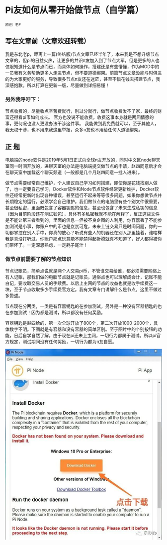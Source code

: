 # Pi友如何从零开始做节点（自学篇）
`原创 老P`

## 写在文章前（文章欢迎转载）

我是东北老p，距离上一篇(终结版)节点文章已经半年了，本来我是不想升级节点文章的，但pi的日益火热，让更多的共识π友加入到了节点大军，但是更多的人也仅限知道什么是节点而已，而具体如何操作，搭建还是有些懵懂，作为MOD中的一员我有义务帮助更多人走进节点，但不要道德绑架。前篇节点文章没能与时俱进的为大家更好的服务，导致很多节点π友还在迷茫，甚至不惜花钱去搭建节点，我深感抱歉。所以打算在更新一版，尽量做到详细易懂！

### 另外我呼吁下：

节点收费的，尽量收点辛苦费就行，别过分就行，做节点收费发不了家，最终的财富还得看pi币如何成长。
官方也没说不能收费，收费这事本身就是两厢情愿的事，更何况也没人更没办法干涉这件事。
我能做到我免费就可以，至于其他人，我无权干涉，也不用来我这里举报，众多π友也不用给任何人道德绑架。

## 正 题

电脑端的node软件是2019年5月1日正式向全球π友开放的，同时中文区node聊天室同一时间开放的，进聊天室的办法是电脑端提交做节点的申请，赵四同意后才会在聊天室中加载这个聊天频道（一般都是几个月赵四同意一批人进来）。

做节点需要经常自己维护，个人建议自己学习如何搭建，即使你是花钱找别人做了，也一定要自己学习，Docker软件和Node节点软件经常更新维护，Docker软件还经常更新时出现各种错误，甚至运行不起来等等很多问题，如果你想做节点并长期稳定的运行，必须学会自己维护。我们做节点的电脑里有些个别文件很重要，甚至很私密，里面既包含了容器钥匙的信息，甚至也包含了未来生成私钥的信息（因为目前阶段还在测试钱包），具体有多私密我就不能在解释了，反正这些文件是不能让第三者看到的，里面的信息一但被不良企图的人利用，你容器丢了不能参加测试是小事，你账户中的币也是岌岌可危，未来上链交易只是时间问题，你的一切都掌控在别人手中，你真的放心？听说有些人的机器还在别人那里挂着，谁啥样我是真没打听过，你账户那点玩意能不能禁得起折腾就真不知道了，好人都得被你们带坏了。一定深思熟虑，一定耗子尾汁！

### 做节点前需要了解的节点知识

节点记账员，简单点说就是两个人交易pi币，不管谁交易给谁，都必须需要网络上有人记账，那我们做的电脑节点就是记账员，通俗点也可以理解成会计，记账不能白记，要收取交易人员的手续费。以后上主网的节点的收益也就是收手续费这一块，至于节点收取多少手续费官方定。我有文章专门讲解什么是节点，这里不做过多赘述。

节点现在分两类，一类是有容器钥匙的在参加测试，另外是一种没有容器钥匙的也在参加测试！因为都是测试，所以都没有任何奖励。

容器钥匙是赵四给的，第一次全球开放了800个，第二次开放1000-2000个，具体数字不明。下图就是有容器和没有容器的简单区别。至于图片中的个别按钮的功能，日后自学自然了解。由于现在pi还未上主网，一切行为都属于测试。所以pi官方规定，测试期间没有任何奖励，一切行为都为π友自愿。

![](https://github.com/net538/node-images/blob/main/1.png)
